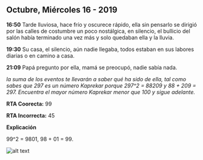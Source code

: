 ## Octubre, Miércoles 16 - 2019

**16:50**
Tarde lluviosa, hace frío y oscurece rápido, ella sin pensarlo se dirigió por las calles de costumbre un poco nostálgica, en
silencio, el bullicio del salón había terminado una vez más y solo quedaban ella y la lluvia.

**19:30**
Su casa, el silencio, aún nadie llegaba, todos estaban en sus labores diarias o en camino a casa.

**21:09**
Papá pregunto por ella, mamá se preocupó, nadie sabía nada.

_la suma de los eventos te llevarán a saber qué ha sido de ella, tal como sabes que 297 es un número Kaprekar porque 297^2 = 88209
y 88 + 209 = 297. Encuentra el mayor número Kaprekar menor que 100 y sigue adelante._

**RTA Coorecta:** 99

**RTA Incorrecta:** 45

**Explicación**

99^2 = 9801, 98 + 01 = 99.

![alt text](https://github.com/soleil-zero/ella_GN/blob/master/Im%C3%A1genes/1/1.0.jpg "title")
